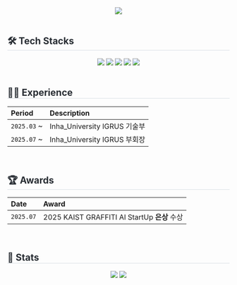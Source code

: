 <div align="center">
  <img src="https://capsule-render.vercel.app/api?type=venom&color=0:74a7fe,100:0042aa&height=240&text=soseoyo&animation=fadeIn&fontColor=ffffff&fontSize=50" />
</div>
<br>

<div style="text-align: left;">
    <h2 style="border-bottom: 1px solid #d8dee4; color: #282d33;"> 🛠️ Tech Stacks </h2> 
    <div align= "center">
        <a href="https://www.apple.com/ios/" target="_blank"><img src="https://img.shields.io/badge/IOS-000000?style=flat-square&logo=IOS&logoColor=white"></a>
        <a href="https://www.notion.so" target="_blank"><img src="https://img.shields.io/badge/Notion-000000?style=flat-square&logo=Notion&logoColor=white"></a>
        <a href="https://www.python.org" target="_blank"><img src="https://img.shields.io/badge/Python-3776AB?style=flat-square&logo=Python&logoColor=white"></a>
        <a href="https://slack.com" target="_blank"><img src="https://img.shields.io/badge/Slack-4A154B?style=flat-square&logo=Slack&logoColor=white"></a>
        <a href="https://developer.apple.com/swift/" target="_blank"><img src="https://img.shields.io/badge/Swift-F05138?style=flat-square&logo=Swift&logoColor=white"></a>
    </div>
</div>
<br>

<div style="text-align: left;">
<h2 style="border-bottom: 1px solid #d8dee4; color: #282d33;"> 🧑‍💻 Experience </h2>

| Period      | Description                     |
| :---------- | :------------------------------ |
| `2025.03` ~ | Inha_University IGRUS 기술부      |
| `2025.07` ~ | Inha_University IGRUS 부회장    |

</div>
<br>

<div style="text-align: left;">
<h2 style="border-bottom: 1px solid #d8dee4; color: #282d33;"> 🏆 Awards </h2>

| Date       | Award                                      |
| :--------- | :----------------------------------------- |
| `2025.07`  | 2025 KAIST GRAFFITI AI StartUp **은상** 수상 |

</div>
<br>

<div style="text-align: left;"> 
    <h2 style="border-bottom: 1px solid #d8dee4; color: #282d33;"> 🏅 Stats </h2>
    <div align="center">
        <img src="https://github-readme-stats.vercel.app/api?username=soseoyo12&bg_color=60,74a7fe,d4e3fe&title_color=ffffff&text_color=ffffff&show_icons=true" />
        <img src="https://github-readme-stats.vercel.app/api/top-langs/?username=soseoyo12&layout=compact&bg_color=60,74a7fe,d4e3fe&title_color=ffffff&text_color=ffffff" />
    </div> 
</div>
